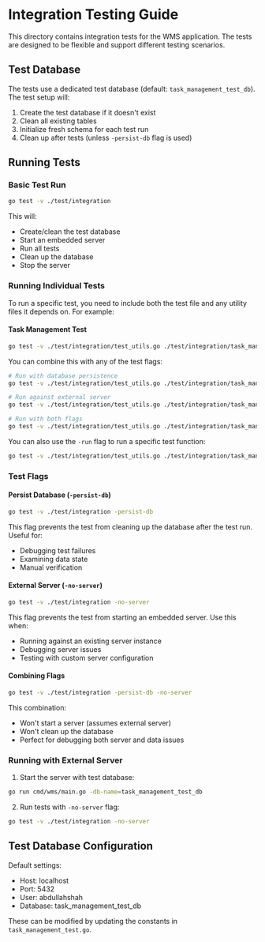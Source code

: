 # Integration Testing Guide

This directory contains integration tests for the WMS application. The tests are designed to be flexible and support different testing scenarios.

## Test Database

The tests use a dedicated test database (default: `task_management_test_db`). The test setup will:
1. Create the test database if it doesn't exist
2. Clean all existing tables
3. Initialize fresh schema for each test run
4. Clean up after tests (unless `-persist-db` flag is used)

## Running Tests

### Basic Test Run
```bash
go test -v ./test/integration
```
This will:
- Create/clean the test database
- Start an embedded server
- Run all tests
- Clean up the database
- Stop the server

### Running Individual Tests

To run a specific test, you need to include both the test file and any utility files it depends on. For example:

#### Task Management Test
```bash
go test -v ./test/integration/test_utils.go ./test/integration/task_management_test.go
```

You can combine this with any of the test flags:
```bash
# Run with database persistence
go test -v ./test/integration/test_utils.go ./test/integration/task_management_test.go -persist-db

# Run against external server
go test -v ./test/integration/test_utils.go ./test/integration/task_management_test.go -no-server

# Run with both flags
go test -v ./test/integration/test_utils.go ./test/integration/task_management_test.go -persist-db -no-server
```

You can also use the `-run` flag to run a specific test function:
```bash
go test -v ./test/integration/test_utils.go ./test/integration/task_management_test.go -run TestTaskManagementAndWorkerState
```

### Test Flags

#### Persist Database (`-persist-db`)
```bash
go test -v ./test/integration -persist-db
```
This flag prevents the test from cleaning up the database after the test run. Useful for:
- Debugging test failures
- Examining data state
- Manual verification

#### External Server (`-no-server`)
```bash
go test -v ./test/integration -no-server
```
This flag prevents the test from starting an embedded server. Use this when:
- Running against an existing server instance
- Debugging server issues
- Testing with custom server configuration

#### Combining Flags
```bash
go test -v ./test/integration -persist-db -no-server
```
This combination:
- Won't start a server (assumes external server)
- Won't clean up the database
- Perfect for debugging both server and data issues

### Running with External Server

1. Start the server with test database:
```bash
go run cmd/wms/main.go -db-name=task_management_test_db
```

2. Run tests with `-no-server` flag:
```bash
go test -v ./test/integration -no-server
```

## Test Database Configuration

Default settings:
- Host: localhost
- Port: 5432
- User: abdullahshah
- Database: task_management_test_db

These can be modified by updating the constants in `task_management_test.go`. 